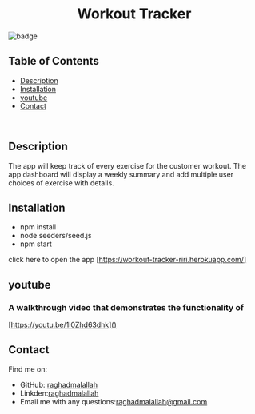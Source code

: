 <h1 align="center">Workout Tracker</h1>
  
![badge](https://img.shields.io/badge/license-Unlicense-brightgreen) </br> 

## Table of Contents
- [Description](#description)
- [Installation](#installation)
- [youtube](#youtube)
- [Contact](#contact)
</br>

## Description
The app will keep track of every exercise for the customer workout. The app dashboard will display a weekly summary and add multiple user choices of exercise with details.

## Installation
- npm install
- node seeders/seed.js
- npm start</br>

click here to open the app [https://workout-tracker-riri.herokuapp.com/]

## youtube
### A walkthrough video that demonstrates the functionality of 
[https://youtu.be/1l0Zhd63dhk]()
</br>

## Contact

Find me on:
- GitHub: [raghadmalallah](https://github.com/raghadmalallah)</br>
- Linkden:[raghadmalallah](https://www.linkedin.com/in/raghad-malallah)
- Email me with any questions:[raghadmalallah@gmail.com](raghadmalallah@gmail.com)
    

